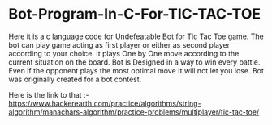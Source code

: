 # Bot-Program-In-C-For-TIC-TAC-TOE

Here it is a c language code for Undefeatable Bot for Tic Tac Toe game. The bot can play game acting as first player or either as second player according to your choice. It plays One by One move according to the current situation on the board. Bot is Designed in a way to win every battle. Even if the opponent plays the most optimal move It will not let you lose. Bot was originally created for a bot contest.

Here is the link to that :- https://www.hackerearth.com/practice/algorithms/string-algorithm/manachars-algorithm/practice-problems/multiplayer/tic-tac-toe/


